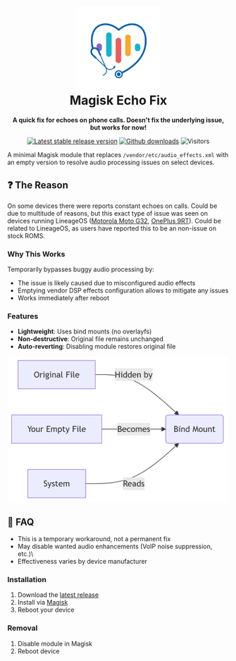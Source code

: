 <h1 align="center">
  <img src="/src/logo.png" alt="Neo Store's icon" width="190" height="190"/>
  <br>
  Magisk Echo Fix
</h1>
<p align="center"><strong>A quick fix for echoes on phone calls. Doesn't fix the underlying issue, but works for now!</strong></p>

<div align='center'>

[![Latest stable release version](https://img.shields.io/badge/Magisk-20%2B-orange?logo=android?style=flat&labelColor=AAFFAA&color=00AA44)](https://github.com/topjohnwu/Magisk)
[![Github downloads](https://img.shields.io/github/license/Rafee-M/MagiskEchoFix?style=flat&labelColor=AAFFAA&color=00AA44)](https://github.com/NeoApplications/Neo-Store/releases/)
![Visitors](https://api.visitorbadge.io/api/visitors?path=https%3A%2F%2Fgithub.com%2FRafee-M%2FMagiskEchoFix&labelColor=%23aaffaa&countColor=%2300aa44&style=flat)

</div>


A minimal Magisk module that replaces `/vendor/etc/audio_effects.xml` with an empty version to resolve audio processing issues on select devices.

## ❓ The Reason
On some devices there were reports constant echoes on calls. Could be due to multitude of reasons, but this exact type of issue was seen on devices running LineageOS ([Motorola Moto G32](https://gitlab.com/LineageOS/issues/android/-/issues/8284), [OnePlus 9RT](https://gitlab.com/LineageOS/issues/android/-/issues/9018)). Could be related to LineageOS, as users have reported this to be an non-issue on stock ROMS.

### Why This Works
Temporarily bypasses buggy audio processing by:
- The issue is likely caused due to misconfigured audio effects
- Emptying vendor DSP effects configuration allows to mitigate any issues
- Works immediately after reboot

### Features
- **Lightweight**: Uses bind mounts (no overlayfs)
- **Non-destructive**: Original file remains unchanged
- **Auto-reverting**: Disabling module restores original file

<img src="/src/image.png" alt="Neo Store's icon" width="500" height="331"/>

## 📖 FAQ
- This is a temporary workaround, not a permanent fix
- May disable wanted audio enhancements (VoIP noise suppression, etc.)\
- Effectiveness varies by device manufacturer

### Installation
1. Download the [latest release](https://github.com/Rafee-M/MagiskEchoFix/releases/latest)
2. Install via [Magisk](https://github.com/topjohnwu/Magisk/releases/latest)
3. Reboot your device

### Removal
1. Disable module in Magisk
2. Reboot device

